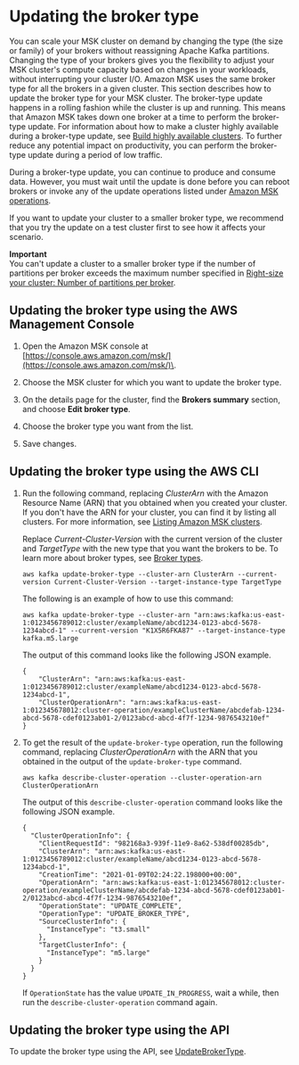 # Updating the broker type<a name="msk-update-broker-type"></a>

You can scale your MSK cluster on demand by changing the type \(the size or family\) of your brokers without reassigning Apache Kafka partitions\. Changing the type of your brokers gives you the flexibility to adjust your MSK cluster's compute capacity based on changes in your workloads, without interrupting your cluster I/O\. Amazon MSK uses the same broker type for all the brokers in a given cluster\. This section describes how to update the broker type for your MSK cluster\. The broker\-type update happens in a rolling fashion while the cluster is up and running\. This means that Amazon MSK takes down one broker at a time to perform the broker\-type update\. For information about how to make a cluster highly available during a broker\-type update, see [Build highly available clusters](bestpractices.md#ensure-high-availability)\. To further reduce any potential impact on productivity, you can perform the broker\-type update during a period of low traffic\.

During a broker\-type update, you can continue to produce and consume data\. However, you must wait until the update is done before you can reboot brokers or invoke any of the update operations listed under [Amazon MSK operations](https://docs.aws.amazon.com/msk/1.0/apireference/operations.html)\.

If you want to update your cluster to a smaller broker type, we recommend that you try the update on a test cluster first to see how it affects your scenario\. 

**Important**  
You can't update a cluster to a smaller broker type if the number of partitions per broker exceeds the maximum number specified in [ Right\-size your cluster: Number of partitions per broker](bestpractices.md#partitions-per-broker)\.

## Updating the broker type using the AWS Management Console<a name="update-broker-type-console"></a>

1. Open the Amazon MSK console at [https://console.aws.amazon.com/msk/](https://console.aws.amazon.com/msk/)\.

1. Choose the MSK cluster for which you want to update the broker type\.

1. On the details page for the cluster, find the **Brokers summary** section, and choose **Edit broker type**\.

1. Choose the broker type you want from the list\.

1. Save changes\.

## Updating the broker type using the AWS CLI<a name="update-broker-type-cli"></a>

1. Run the following command, replacing *ClusterArn* with the Amazon Resource Name \(ARN\) that you obtained when you created your cluster\. If you don't have the ARN for your cluster, you can find it by listing all clusters\. For more information, see [Listing Amazon MSK clusters](msk-list-clusters.md)\. 

   Replace *Current\-Cluster\-Version* with the current version of the cluster and *TargetType* with the new type that you want the brokers to be\. To learn more about broker types, see [Broker types](msk-create-cluster.md#broker-instance-types)\.

   ```
   aws kafka update-broker-type --cluster-arn ClusterArn --current-version Current-Cluster-Version --target-instance-type TargetType
   ```

   The following is an example of how to use this command:

   ```
   aws kafka update-broker-type --cluster-arn "arn:aws:kafka:us-east-1:0123456789012:cluster/exampleName/abcd1234-0123-abcd-5678-1234abcd-1" --current-version "K1X5R6FKA87" --target-instance-type kafka.m5.large 
   ```

   The output of this command looks like the following JSON example\.

   ```
   {
       "ClusterArn": "arn:aws:kafka:us-east-1:0123456789012:cluster/exampleName/abcd1234-0123-abcd-5678-1234abcd-1",
       "ClusterOperationArn": "arn:aws:kafka:us-east-1:012345678012:cluster-operation/exampleClusterName/abcdefab-1234-abcd-5678-cdef0123ab01-2/0123abcd-abcd-4f7f-1234-9876543210ef"
   }
   ```

1. To get the result of the `update-broker-type` operation, run the following command, replacing *ClusterOperationArn* with the ARN that you obtained in the output of the `update-broker-type` command\.

   ```
   aws kafka describe-cluster-operation --cluster-operation-arn ClusterOperationArn
   ```

   The output of this `describe-cluster-operation` command looks like the following JSON example\.

   ```
   {
     "ClusterOperationInfo": {
       "ClientRequestId": "982168a3-939f-11e9-8a62-538df00285db",
       "ClusterArn": "arn:aws:kafka:us-east-1:0123456789012:cluster/exampleName/abcd1234-0123-abcd-5678-1234abcd-1",
       "CreationTime": "2021-01-09T02:24:22.198000+00:00",
       "OperationArn": "arn:aws:kafka:us-east-1:012345678012:cluster-operation/exampleClusterName/abcdefab-1234-abcd-5678-cdef0123ab01-2/0123abcd-abcd-4f7f-1234-9876543210ef",
       "OperationState": "UPDATE_COMPLETE",
       "OperationType": "UPDATE_BROKER_TYPE",
       "SourceClusterInfo": {
         "InstanceType": "t3.small"
       },
       "TargetClusterInfo": {
         "InstanceType": "m5.large"
       }
     }
   }
   ```

   If `OperationState` has the value `UPDATE_IN_PROGRESS`, wait a while, then run the `describe-cluster-operation` command again\. 

## Updating the broker type using the API<a name="update-broker-type-api"></a>

To update the broker type using the API, see [UpdateBrokerType](https://docs.aws.amazon.com//msk/1.0/apireference/clusters-clusterarn-nodes-type.html#UpdateBrokerType)\.